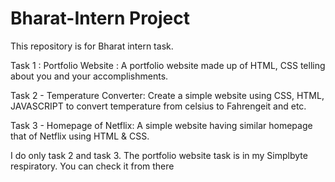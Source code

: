 # Bharat-Intern Project 
This repository is for Bharat intern task.

Task 1 : Portfolio Website :
         A portfolio website made up of HTML, CSS  telling about you and your accomplishments.

Task 2 - Temperature Converter:
         Create a simple website using CSS, HTML, JAVASCRIPT to convert temperature from celsius to Fahrengeit and etc.

Task 3 - Homepage of Netflix:
         A simple website having similar homepage that of Netflix using HTML & CSS.


I do only task 2 and task 3.
The portfolio website task is in my Simplbyte respiratory. You can check it from there